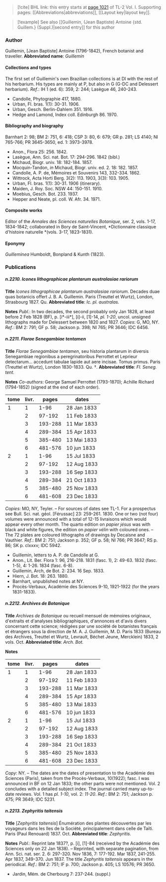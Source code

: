 > [!cite] BHL link: this entry starts at [page 1021](https://www.biodiversitylibrary.org/page/33121152) of TL-2 Vol. I.
> Supporting pages: [[Abbreviations|abbreviations]], [[Layout key|layout key]].

> [!example] See also [[Guillemin, (Jean Baptiste) Antoine {std. Guillem.} (Suppl.)|second entry]] for this author

### Author

Guillemin, \[Jean Baptiste\] Antoine (1796-1842), French botanist and traveller. 
**Abbreviated name**: *Guillemin*

#### Collections and types

The first set of Guillemin's own Brazilian collections is at DI with the rest of his herbarium. His types are mainly at P, but also in G (G-DC and Delessert herbarium).
*Ref*.: IH 1 (ed. 6): 359, 2: 244; Lasègue 46, 240-243.
- Candolle, Phytographie 417, 1880.
- Urban, Fl. bras. 1(1): 30-31. 1906.
- Urban, Gesch. Berlin-Dahlem 351. 1916.
- Hedge and Lamond, Index coll. Edinburgh 86. 1970.

#### Bibliography and biography

Barnhart 2: 98; BM 2: 751, 6: 418; CSP 3: 80, 6: 679; GR p. 281; LS 4140; NI 765-766; PR 3645-3650, ed. 1: 3973-3978.
- Anon., Flora 25: 256. 1842.
- Lasègue, Ann. Sci. nat. Bot. 17: 294-296. 1842 (bibl.)
- Michaud, Biogr. univ. 18: 182-184. 1857.
- Mocquin-Tandon, *in* Michaud, Biogr. univ. ed. 2. 18: 182. 1857.
- Candolle, A. P. de, Mémoires et Souvenirs 143, 332-334. 1862.
- Wittrock, Acta Horti Berg. 3(2): 113. 1903, 3(3): 103. 1905.
- Urban, Fl. bras. 1(1): 30-31. 1906 (itinerary).
- Maiden, J. Roy. Soc. NSW 44: 150-151. 1910.
- Moebius, Gesch. Bot. 233. 1937.
- Hepper and Neate, pl. coll. W. Afr. 34. 1971.

#### Composite works

Editor of the *Annales des Sciences naturelles Botanique*, ser. 2, vols. 1-17, 1834-1842; collaborated in Bory de Saint-Vincent, *Dictionnaire classique d'histoire naturelle *(vols. 3-17, 1823-1831).

#### Eponymy

*Guilleminea* Humboldt, Bonpland & Kunth (1823).

### Publications

##### n.2210. Icones lithographicae plantarum australasiae rariorum

**Title**
*Icones lithographicae plantarum australasiae rariorum*. Decades duae quas botanicis offert J. B. A. Guillemin. Paris (Treuttel et Wurtz), London, Strasbourg 1827. Qu.
**Abbreviated title**: *Ic. pl. australas.*

**Notes**
*Publ*.: In two decades, the second probably only Jan 1828, at least before 2 Feb 1828 (BF), p. \[i\*-iii\*\], \[i\]-ii, \[1\]-14, *pl. 1-20*, uncol. unsigned lithographs made for Delessert between 1820 and 1827. *Copies*: G, MO, NY.
*Ref*.: BM 2: 791; GF p. 58; Jackson p. 398; NI 765; PR 3646; IDC 6456.

##### n.2211. Florae Senegambiae tentamen

**Title**
*Florae Senegambiae tentamen*, seu historia plantarum in diversis Senegambiae regionibus a peregrinatoribus Perrottet et Leprieur detectarum... accedunt tabulae lapide aut aere incisae. Tomus primus. Paris (Treuttel et Wurtz), London 1830-1833. Qu. †.
**Abbreviated title**: *Fl. Seneg. tent.*

**Notes**
*Co-authors*: George Samuel Perrottet (1793-1870); Achille Richard (1794-1852) (signed at the end of each order).

|tome	|livr.	|pages	|dates	|
|---	|---	|---	|---	|
|1	|1	|1-96	|28 Jan 1833	|
|	|2	|97-192	|11 Feb 1833	|
|	|3	|193-288	|11 Mar 1833	|
|	|4	|289-384	|15 Apr 1833	|
|	|5	|385-480	|13 Mai 1833	|
|	|6	|481-576	|10 jun 1833	|
|2	|1	|1-96	|15 Jul 1833|
|	|2	|97-192	|12 Aug 1833|
|	|3	|193-288	|16 Sep 1833|
|	|4	|289-384	|21 Oct 1833|
|	|5	|385-480	|25 Nov 1833|
|	|6	|481-608	|23 Dec 1833|

*Copies*: MO, NY, Teyler. – For sources of dates see TL-1. For a prospectus see Bull. Sci.
nat. géol. \[Férussac\] 23: 259-261. 1830. One or two (not four) volumes were announced with a total of 12-15 livraisons which would appear every other month. The quarto edition on *papier jésus* was with black and white figures, the edition on *papier vélin* with coloured ones. – The 72 plates are coloured lithographs of drawings by Decaisne and Vauthier.
*Ref*.: BM 2: 751; Jackson p. 352; GF p. 58; NI 766; PR 3647; RS p. 86; SK p. clxxxv; IDC 5942.
- Guillemin, letters to A. P. de Candolle at G.
- Anon., Lit. Ber. Flora 1: 96, 216-218. 1831 (fasc. 1), 2: 49-63. 1832 (fasc. 1-5), 4: 1-26. 1834 (fasc. 6-8).
- Guillemin, Arch, de Bot. 2: 234. 16 Sep. 1833.
- Hiern, J. Bot. 18: 263. 1880.
- Barnhart, unpublished notes at NY.
- Procès-Verbaux, Académie des Sciences 9-10, 1921-1922 (for the years 1831-1833).

##### n.2212. Archives de Botanique

**Title**
*Archives de Botanique* ou recueil mensuel de mémoires originaux, d'extraits et d'analyses bibliographiques, d'annonces et d'avis divers concernant cette science; rédigées par une société de botanistes français et étrangers sous la direction de M. A. J. Guillemin, M. D. Paris 1833 (Bureau des Archives, Treuttel et Wurtz, Levrault, Béchet Jeune, Mercklein) 1833, 2 vols. Oct.
**Abbreviated title**: *Arch. Bot.*

**Notes**

|tome	|livr.	|pages	|dates	|
|---	|---	|---	|---	|
|1	|1	|1-96	|28 Jan 1833	|
|	|2	|97-192	|11 Feb 1833	|
|	|3	|193-288	|11 Mar 1833	|
|	|4	|289-384	|15 Apr 1833	|
|	|5	|385-480	|13 Mai 1833	|
|	|6	|481-576	|10 jun 1833	|
|2	|1	|1-96	|15 Jul 1833|
|	|2	|97-192	|12 Aug 1833|
|	|3	|193-288	|16 Sep 1833|
|	|4	|289-384	|21 Oct 1833|
|	|5	|385-480	|25 Nov 1833|
|	|6	|481-608	|23 Dec 1833|

*Copy*: NY. – The dates are the dates of presentation to the Académie des Sciences (Paris), taken from the Procès-Verbaux, 10(1922); fasc. I was announced in BF on 12 Jan 1833; the other parts were not mentioned. Vol. 2 concludes with a detailed subject index. The journal carried many up-to-date reviews. Vol. 1 has *pl. 1-10*, vol. 2: *11-20*.
*Ref*.: BM 2: 751; Jackson p. 475; PR 3649; IDC 5231.

##### n.2213. Zephyritis taitensis

**Title**
\[*Zephyritis taitensis*\] Énumération des plantes découvertes par les voyageurs dans les Iles de la Société, principalement dans celle de Taïti. Paris (Paul Renouard) 1837. Oct.
**Abbreviated title**: *Zephyritis*.

**Notes**
*Publ*.: Reprint late 1837?, p. \[i\], \[1\]-84 (received by the Académie des Sciences only on 22 Jan 1838). – Reprinted, with separate pagination, from Ann. Sci. nat. ser. 2. 6: 297-320. Nov 1836, 7: 177-192. Mar 1837, 241-255. Apr 1837, 349-370. Jun 1837. The title *Zephyritis taitensis* appears in the periodical.
*Ref*.: BM 2: 751; IF p. 700; Jackson p. 405; LS 10576; PR 3650.
- Jardin, Mém. de Cherbourg 7: 237-244. (suppl.)

